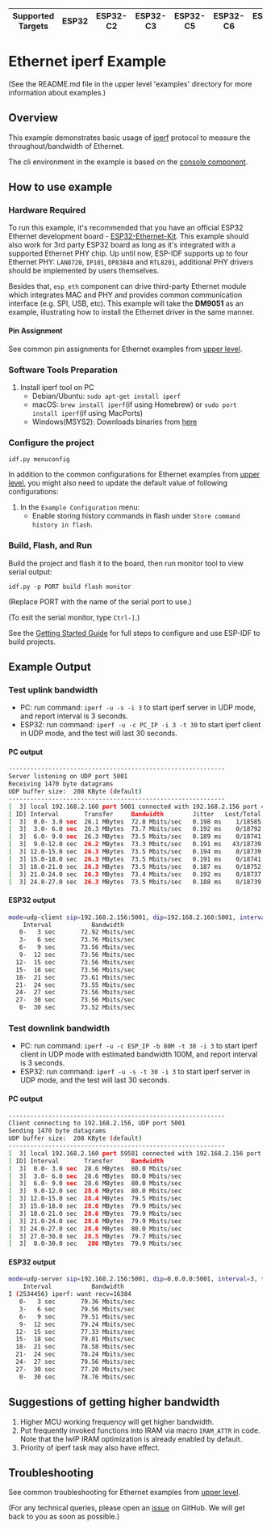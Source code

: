 | Supported Targets | ESP32 | ESP32-C2 | ESP32-C3 | ESP32-C5 | ESP32-C6 | ESP32-H2 | ESP32-P4 | ESP32-S2 | ESP32-S3 |
| ----------------- | ----- | -------- | -------- | -------- | -------- | -------- | -------- | -------- | -------- |

# Ethernet iperf Example

(See the README.md file in the upper level 'examples' directory for more information about examples.)

## Overview

This example demonstrates basic usage of [iperf](https://iperf.fr/) protocol to measure the throughout/bandwidth of Ethernet.

The cli environment in the example is based on the [console component](https://docs.espressif.com/projects/esp-idf/en/latest/esp32/api-reference/system/console.html).

## How to use example

### Hardware Required

To run this example, it's recommended that you have an official ESP32 Ethernet development board - [ESP32-Ethernet-Kit](https://docs.espressif.com/projects/esp-idf/en/latest/hw-reference/get-started-ethernet-kit.html). This example should also work for 3rd party ESP32 board as long as it's integrated with a supported Ethernet PHY chip. Up until now, ESP-IDF supports up to four Ethernet PHY: `LAN8720`, `IP101`, `DP83848` and `RTL8201`, additional PHY drivers should be implemented by users themselves.

Besides that, `esp_eth` component can drive third-party Ethernet module which integrates MAC and PHY and provides common communication interface (e.g. SPI, USB, etc). This example will take the **DM9051** as an example, illustrating how to install the Ethernet driver in the same manner.

#### Pin Assignment

See common pin assignments for Ethernet examples from [upper level](../README.md#common-pin-assignments).

### Software Tools Preparation

1. Install iperf tool on PC
   * Debian/Ubuntu: `sudo apt-get install iperf`
   * macOS: `brew install iperf`(if using Homebrew) or `sudo port install iperf`(if using MacPorts)
   * Windows(MSYS2): Downloads binaries from [here]( https://iperf.fr/iperf-download.php#windows)

### Configure the project

```
idf.py menuconfig
```

In addition to the common configurations for Ethernet examples from [upper level](../README.md#common-configurations), you might also need to update the default value of following configurations:

1. In the `Example Configuration` menu:
    * Enable storing history commands in flash under `Store command history in flash`.

### Build, Flash, and Run

Build the project and flash it to the board, then run monitor tool to view serial output:

```
idf.py -p PORT build flash monitor
```

(Replace PORT with the name of the serial port to use.)

(To exit the serial monitor, type ``Ctrl-]``.)

See the [Getting Started Guide](https://docs.espressif.com/projects/esp-idf/en/latest/get-started/index.html) for full steps to configure and use ESP-IDF to build projects.

## Example Output

### Test uplink bandwidth

* PC: run command: `iperf -u -s -i 3` to start iperf server in UDP mode, and report interval is 3 seconds.
* ESP32: run command: `iperf -u -c PC_IP -i 3 -t 30` to start iperf client in UDP mode, and the test will last 30 seconds.

#### PC output

```bash
------------------------------------------------------------
Server listening on UDP port 5001
Receiving 1470 byte datagrams
UDP buffer size:  208 KByte (default)
------------------------------------------------------------
[  3] local 192.168.2.160 port 5001 connected with 192.168.2.156 port 49154
[ ID] Interval       Transfer     Bandwidth        Jitter   Lost/Total Datagrams
[  3]  0.0- 3.0 sec  26.1 MBytes  72.8 Mbits/sec   0.198 ms    1/18585 (0.0054%)
[  3]  3.0- 6.0 sec  26.3 MBytes  73.7 Mbits/sec   0.192 ms    0/18792 (0%)
[  3]  6.0- 9.0 sec  26.3 MBytes  73.5 Mbits/sec   0.189 ms    0/18741 (0%)
[  3]  9.0-12.0 sec  26.2 MBytes  73.3 Mbits/sec   0.191 ms   43/18739 (0.23%)
[  3] 12.0-15.0 sec  26.3 MBytes  73.5 Mbits/sec   0.194 ms    0/18739 (0%)
[  3] 15.0-18.0 sec  26.3 MBytes  73.5 Mbits/sec   0.191 ms    0/18741 (0%)
[  3] 18.0-21.0 sec  26.3 MBytes  73.5 Mbits/sec   0.187 ms    0/18752 (0%)
[  3] 21.0-24.0 sec  26.3 MBytes  73.4 Mbits/sec   0.192 ms    0/18737 (0%)
[  3] 24.0-27.0 sec  26.3 MBytes  73.5 Mbits/sec   0.188 ms    0/18739 (0%)
```

#### ESP32 output

```bash
mode=udp-client sip=192.168.2.156:5001, dip=192.168.2.160:5001, interval=3, time=30
    Interval           Bandwidth
   0-   3 sec       72.92 Mbits/sec
   3-   6 sec       73.76 Mbits/sec
   6-   9 sec       73.56 Mbits/sec
   9-  12 sec       73.56 Mbits/sec
  12-  15 sec       73.56 Mbits/sec
  15-  18 sec       73.56 Mbits/sec
  18-  21 sec       73.61 Mbits/sec
  21-  24 sec       73.55 Mbits/sec
  24-  27 sec       73.56 Mbits/sec
  27-  30 sec       73.56 Mbits/sec
   0-  30 sec       73.52 Mbits/sec
```

### Test downlink bandwidth

* PC: run command: `iperf -u -c ESP_IP -b 80M -t 30 -i 3` to start iperf client in UDP mode with estimated bandwidth 100M, and report interval is 3 seconds.
* ESP32: run command: `iperf -u -s -t 30 -i 3` to start iperf server in UDP mode, and the test will last 30 seconds.

#### PC output
```bash
------------------------------------------------------------
Client connecting to 192.168.2.156, UDP port 5001
Sending 1470 byte datagrams
UDP buffer size:  208 KByte (default)
------------------------------------------------------------
[  3] local 192.168.2.160 port 59581 connected with 192.168.2.156 port 5001
[ ID] Interval       Transfer     Bandwidth
[  3]  0.0- 3.0 sec  28.6 MBytes  80.0 Mbits/sec
[  3]  3.0- 6.0 sec  28.6 MBytes  80.0 Mbits/sec
[  3]  6.0- 9.0 sec  28.6 MBytes  80.0 Mbits/sec
[  3]  9.0-12.0 sec  28.6 MBytes  80.0 Mbits/sec
[  3] 12.0-15.0 sec  28.4 MBytes  79.5 Mbits/sec
[  3] 15.0-18.0 sec  28.6 MBytes  79.9 Mbits/sec
[  3] 18.0-21.0 sec  28.6 MBytes  79.9 Mbits/sec
[  3] 21.0-24.0 sec  28.6 MBytes  79.9 Mbits/sec
[  3] 24.0-27.0 sec  28.6 MBytes  80.0 Mbits/sec
[  3] 27.0-30.0 sec  28.5 MBytes  79.7 Mbits/sec
[  3]  0.0-30.0 sec   286 MBytes  79.9 Mbits/sec
```

#### ESP32 output
```bash
mode=udp-server sip=192.168.2.156:5001, dip=0.0.0.0:5001, interval=3, time=30
    Interval           Bandwidth
I (2534456) iperf: want recv=16384
   0-   3 sec       79.36 Mbits/sec
   3-   6 sec       79.56 Mbits/sec
   6-   9 sec       79.51 Mbits/sec
   9-  12 sec       79.24 Mbits/sec
  12-  15 sec       77.33 Mbits/sec
  15-  18 sec       79.01 Mbits/sec
  18-  21 sec       78.58 Mbits/sec
  21-  24 sec       78.24 Mbits/sec
  24-  27 sec       79.56 Mbits/sec
  27-  30 sec       77.20 Mbits/sec
   0-  30 sec       78.76 Mbits/sec
```

## Suggestions of getting higher bandwidth

1. Higher MCU working frequency will get higher bandwidth.
2. Put frequently invoked functions into IRAM via macro `IRAM_ATTR` in code. Note that the lwIP IRAM optimization is already enabled by default.
3. Priority of iperf task may also have effect.

## Troubleshooting

See common troubleshooting for Ethernet examples from [upper level](../README.md#common-troubleshooting).

(For any technical queries, please open an [issue](https://github.com/espressif/esp-idf/issues) on GitHub. We will get back to you as soon as possible.)
